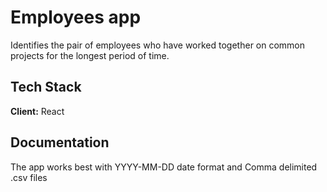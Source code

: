 
# Employees app

Identifies the pair of employees who have worked
together on common projects for the longest period of time.
## Tech Stack

**Client:** React
## Documentation

The app works best with YYYY-MM-DD date format and Comma delimited .csv files 


